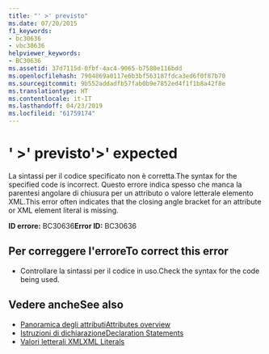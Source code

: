 ```yaml
---
title: "' >' previsto"
ms.date: 07/20/2015
f1_keywords:
- bc30636
- vbc30636
helpviewer_keywords:
- BC30636
ms.assetid: 37d7115d-0fbf-4ac4-9065-b7580e116bdd
ms.openlocfilehash: 7904869a0117e6b3bf563187fdca3ed6f0f87b70
ms.sourcegitcommit: 9b552addadfb57fab0b9e7852ed4f1f1b8a42f8e
ms.translationtype: HT
ms.contentlocale: it-IT
ms.lasthandoff: 04/23/2019
ms.locfileid: "61759174"
---
```

# <a name="-expected"></a><span data-ttu-id="d4c82-102">' >' previsto</span><span class="sxs-lookup"><span data-stu-id="d4c82-102">'>' expected</span></span>
<span data-ttu-id="d4c82-103">La sintassi per il codice specificato non è corretta.</span><span class="sxs-lookup"><span data-stu-id="d4c82-103">The syntax for the specified code is incorrect.</span></span> <span data-ttu-id="d4c82-104">Questo errore indica spesso che manca la parentesi angolare di chiusura per un attributo o valore letterale elemento XML.</span><span class="sxs-lookup"><span data-stu-id="d4c82-104">This error often indicates that the closing angle bracket for an attribute or XML element literal is missing.</span></span>  
  
 <span data-ttu-id="d4c82-105">**ID errore:** BC30636</span><span class="sxs-lookup"><span data-stu-id="d4c82-105">**Error ID:** BC30636</span></span>  
  
## <a name="to-correct-this-error"></a><span data-ttu-id="d4c82-106">Per correggere l'errore</span><span class="sxs-lookup"><span data-stu-id="d4c82-106">To correct this error</span></span>  
  
- <span data-ttu-id="d4c82-107">Controllare la sintassi per il codice in uso.</span><span class="sxs-lookup"><span data-stu-id="d4c82-107">Check the syntax for the code being used.</span></span>  
  
## <a name="see-also"></a><span data-ttu-id="d4c82-108">Vedere anche</span><span class="sxs-lookup"><span data-stu-id="d4c82-108">See also</span></span>

- [<span data-ttu-id="d4c82-109">Panoramica degli attributi</span><span class="sxs-lookup"><span data-stu-id="d4c82-109">Attributes overview</span></span>](~/docs/visual-basic/programming-guide/concepts/attributes/index.md)
- [<span data-ttu-id="d4c82-110">Istruzioni di dichiarazione</span><span class="sxs-lookup"><span data-stu-id="d4c82-110">Declaration Statements</span></span>](~/docs/visual-basic/programming-guide/language-features/statements.md#declaration-statements)
- [<span data-ttu-id="d4c82-111">Valori letterali XML</span><span class="sxs-lookup"><span data-stu-id="d4c82-111">XML Literals</span></span>](../../visual-basic/language-reference/xml-literals/index.md)
